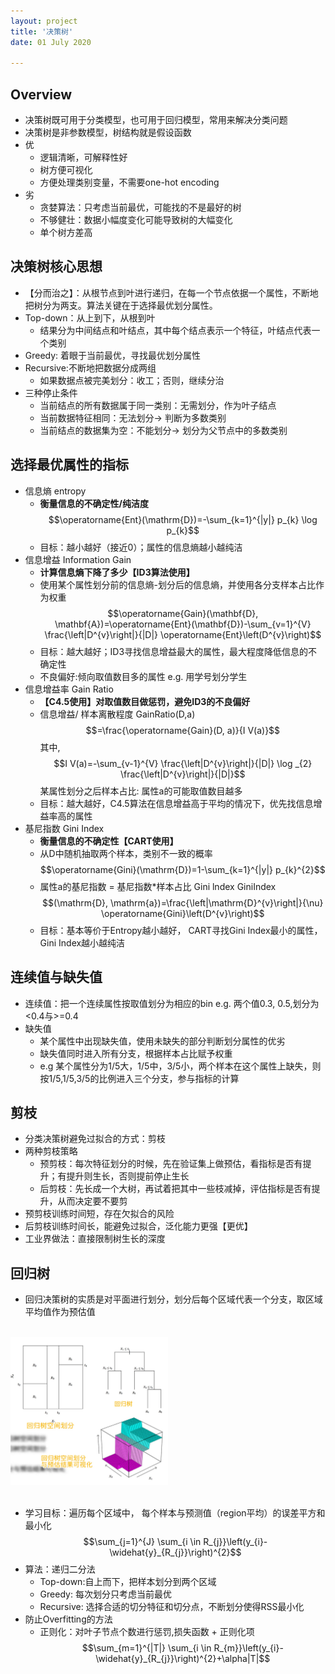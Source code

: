```yaml
---
layout: project
title: '决策树'
date: 01 July 2020

---
```

## Overview
- 决策树既可用于分类模型，也可用于回归模型，常用来解决分类问题
- 决策树是非参数模型，树结构就是假设函数
- 优
  - 逻辑清晰，可解释性好
  - 树方便可视化
  - 方便处理类别变量，不需要one-hot encoding
- 劣
  - 贪婪算法：只考虑当前最优，可能找的不是最好的树
  - 不够健壮：数据小幅度变化可能导致树的大幅变化
  - 单个树方差高

## 决策树核心思想
- 【分而治之】：从根节点到叶进行递归，在每一个节点依据一个属性，不断地把树分为两支。算法关键在于选择最优划分属性。
- Top-down：从上到下，从根到叶
  - 结果分为中间结点和叶结点，其中每个结点表示一个特征，叶结点代表一个类别
- Greedy: 着眼于当前最优，寻找最优划分属性
- Recursive:不断地把数据分成两组
  - 如果数据点被完美划分：收工；否则，继续分治
- 三种停止条件
  - 当前结点的所有数据属于同一类别：无需划分，作为叶子结点
  - 当前数据特征相同：无法划分-> 判断为多数类别
  - 当前结点的数据集为空：不能划分-> 划分为父节点中的多数类别

## 选择最优属性的指标
- 信息熵 entropy
  - **衡量信息的不确定性/纯洁度**  
  $$\operatorname{Ent}(\mathrm{D})=-\sum_{k=1}^{|y|} p_{k} \log p_{k}$$
  - 目标：越小越好（接近0）；属性的信息熵越小越纯洁
- 信息增益 Information Gain
  - **计算信息熵下降了多少【ID3算法使用】**
  - 使用某个属性划分前的信息熵-划分后的信息熵，并使用各分支样本占比作为权重 
$$\operatorname{Gain}(\mathbf{D}, \mathbf{A})=\operatorname{Ent}(\mathbf{D})-\sum_{v=1}^{V} \frac{\left|D^{v}\right|}{|D|} \operatorname{Ent}\left(D^{v}\right)$$
  - 目标：越大越好；ID3寻找信息增益最大的属性，最大程度降低信息的不确定性
  - 不良偏好:倾向取值数目多的属性 e.g. 用学号划分学生
- 信息增益率 Gain Ratio
  - **【C4.5使用】对取值数目做惩罚，避免ID3的不良偏好**
  - 信息增益/ 样本离散程度 
  GainRatio(D,a) $$=\frac{\operatorname{Gain}(D, a)}{I V(a)}$$
  其中, $$I V(a)=-\sum_{v-1}^{V} \frac{\left|D^{v}\right|}{|D|} \log _{2} \frac{\left|D^{v}\right|}{|D|}$$
  某属性划分之后样本占比: 属性a的可能取值数目越多
  - 目标：越大越好，C4.5算法在信息增益高于平均的情况下，优先找信息增益率高的属性
- 基尼指数 Gini Index
  - **衡量信息的不确定性【CART使用】**
  - 从D中随机抽取两个样本，类别不一致的概率 
  $$\operatorname{Gini}(\mathrm{D})=1-\sum_{k=1}^{|y|} p_{k}^{2}$$
  - 属性a的基尼指数  = 基尼指数*样本占比 Gini lndex 
  GiniIndex $$(\mathrm{D}, \mathrm{a})=\frac{\left|\mathrm{D}^{v}\right|}{\nu} \operatorname{Gini}\left(D^{v}\right)$$
  - 目标：基本等价于Entropy越小越好， CART寻找Gini Index最小的属性，Gini Index越小越纯洁

## 连续值与缺失值
- 连续值：把一个连续属性按取值划分为相应的bin  e.g. 两个值0.3, 0.5,划分为<0.4与>=0.4
- 缺失值
  - 某个属性中出现缺失值，使用未缺失的部分判断划分属性的优劣
  - 缺失值同时进入所有分支，根据样本占比赋予权重
  - e.g 某个属性分为1/5大，1/5中，3/5小，两个样本在这个属性上缺失，则按1/5,1/5,3/5的比例进入三个分支，参与指标的计算

## 剪枝
- 分类决策树避免过拟合的方式：剪枝
- 两种剪枝策略
  - 预剪枝：每次特征划分的时候，先在验证集上做预估，看指标是否有提升；有提升则生长，否则提前停止生长
  - 后剪枝：先长成一个大树，再试着把其中一些枝减掉，评估指标是否有提升，从而决定要不要剪
- 预剪枝训练时间短，存在欠拟合的风险
- 后剪枝训练时间长，能避免过拟合，泛化能力更强【更优】
- 工业界做法：直接限制树生长的深度

## 回归树
- 回归决策树的实质是对平面进行划分，划分后每个区域代表一个分支，取区域平均值作为预估值
<br>
<img src="/assets/img/knowledge/Decision_tree/tree1.jpg" width="50%" />
<br><br>

- 学习目标：遍历每个区域中， 每个样本与预测值（region平均）的误差平方和最小化
$$\sum_{j=1}^{J} \sum_{i \in R_{j}}\left(y_{i}-\widehat{y}_{R_{j}}\right)^{2}$$
- 算法：递归二分法
  - Top-down:自上而下，把样本划分到两个区域
  - Greedy: 每次划分只考虑当前最优
  - Recursive: 选择合适的切分特征和切分点，不断划分使得RSS最小化
- 防止Overfitting的方法
  - 正则化：对叶子节点个数进行惩罚,损失函数 + 正则化项
 $$\sum_{m=1}^{|T|} \sum_{i \in R_{m}}\left(y_{i}-\widehat{y}_{R_{j}}\right)^{2}+\alpha|T|$$
